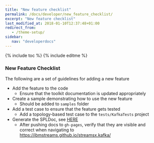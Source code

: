 ```yaml
---
title: "New feature checklist"
permalink: /docs/developer/new_feature_checklist/
excerpt: "New feature checklist"
last_modified_at: 2018-01-10T12:37:48+01:00
redirect_from:
   - /theme-setup/
sidebar:
   nav: "developerdocs"
---
```

{% include toc %}
{% include editme %}

### New Feature Checklist 

The following are a set of guidelines for adding a new feature

* Add the feature to the code
  * Ensure that the toolkit documentation is updated appropriately
* Create a sample demonstrating how to use the new feature
  * Should be added to `samples` folder
* Add a test case to ensure that the feature gets tested 
  * Add a topology-based test case to the `tests/KafkaTests` project
* Generate the SPLDoc, see [HERE](/streamsx.kafka/docs/developer/spldoc_process)
  * After pushing docs to `gh-pages`, verify that they are visible and correct when navigating to <https://ibmstreams.github.io/streamsx.kafka/>
